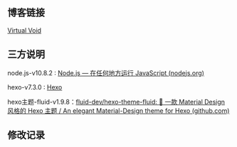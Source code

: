 ## 博客链接

[Virtual Void](https://hjiande.github.io/)

## 三方说明

node.js-v10.8.2 : [Node.js — 在任何地方运行 JavaScript (nodejs.org)](https://nodejs.org/zh-cn)

hexo-v7.3.0 : [Hexo](https://hexo.io/zh-cn/)

hexo主题-fluid-v1.9.8：[fluid-dev/hexo-theme-fluid: :ocean: 一款 Material Design 风格的 Hexo 主题 / An elegant Material-Design theme for Hexo (github.com)](https://github.com/fluid-dev/hexo-theme-fluid)

## 修改记录
